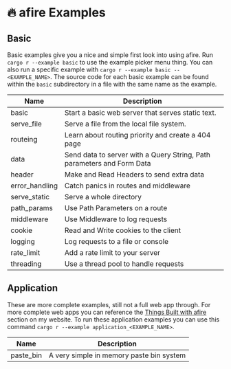 # 🔥 afire Examples

## Basic

Basic examples give you a nice and simple first look into using afire.
Run `cargo r --example basic` to use the example picker menu thing.
You can also run a specific example with `cargo r --example basic -- <EXAMPLE_NAME>`.
The source code for each basic example can be found within the `basic` subdirectory in a file with the same name as the example.

| Name           | Description                                                            |
| -------------- | ---------------------------------------------------------------------- |
| basic          | Start a basic web server that serves static text.                      |
| serve_file     | Serve a file from the local file system.                               |
| routeing       | Learn about routing priority and create a 404 page                     |
| data           | Send data to server with a Query String, Path parameters and Form Data |
| header         | Make and Read Headers to send extra data                               |
| error_handling | Catch panics in routes and middleware                                  |
| serve_static   | Serve a whole directory                                                |
| path_params    | Use Path Parameters on a route                                         |
| middleware     | Use Middleware to log requests                                         |
| cookie         | Read and Write cookies to the client                                   |
| logging        | Log requests to a file or console                                      |
| rate_limit     | Add a rate limit to your server                                        |
| threading      | Use a thread pool to handle requests                                   |

## Application

These are more complete examples, still not a full web app through.
For more complete web apps you can reference the [Things Built with afire](https://connorcode.com/writing/afire#things-built-with-afire) section on my website.
To run these application examples you can use this command `cargo r --example application_<EXAMPLE_NAME>`.

| Name      | Description                              |
| --------- | ---------------------------------------- |
| paste_bin | A very simple in memory paste bin system |
